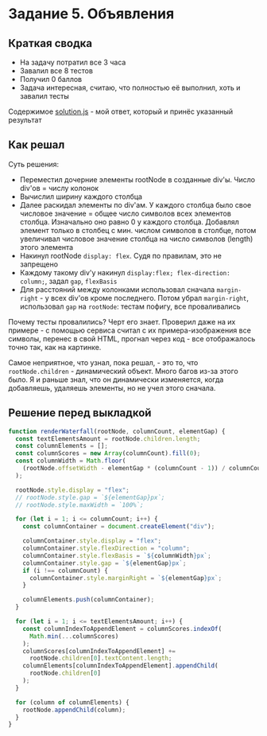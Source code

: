 # Задание 5. Объявления

## Краткая сводка

- На задачу потратил все 3 часа
- Завалил все 8 тестов
- Получил 0 баллов
- Задача интересная, считаю, что полностью её выполнил, хоть и завалил тесты

Содержимое [solution.js](./solution.js) - мой ответ, который и принёс указанный результат

## Как решал

Суть решения:

- Переместил дочерние элементы rootNode в созданные div'ы. Число div'ов = числу колонок
- Вычислил ширину каждого столбца
- Далее раскидал элементы по div'ам. У каждого столбца было свое числовое значение = общее число символов всех элементов столбца. Изначально оно равно 0 у каждого столбца. Добавлял элемент только в столбец с мин. числом символов в столбце, потом увеличивал числовое значение столбца на число символов (length) этого элемента
- Накинул rootNode `display: flex`. Судя по правилам, это не запрещено
- Каждому такому div'у накинул `display:flex; flex-direction: column;`, задал `gap`, `flexBasis`
- Для расстояний между колонками использовал сначала `margin-right` - у всех div'ов кроме последнего. Потом убрал `margin-right`, использовал `gap` на `rootNode`: тестам пофигу, все проваливались

Почему тесты провалились? Черт его знает. Проверил даже на их примере - с помощью сервиса считал с их примера-изображения все символы, перенес в свой HTML, прогнал через код - все отображалось точно так, как на картинке.

Самое неприятное, что узнал, пока решал, - это то, что `rootNode.children` - динамический объект. Много багов из-за этого было. Я и раньше знал, что он динамически изменяется, когда добавляешь, удаляешь элементы, но не учел этого сначала.

## Решение перед выкладкой

```js
function renderWaterfall(rootNode, columnCount, elementGap) {
  const textElementsAmount = rootNode.children.length;
  const columnElements = [];
  const columnScores = new Array(columnCount).fill(0);
  const columnWidth = Math.floor(
    (rootNode.offsetWidth - elementGap * (columnCount - 1)) / columnCount
  );

  rootNode.style.display = "flex";
  // rootNode.style.gap = `${elementGap}px`;
  // rootNode.style.maxWidth = `100%`;

  for (let i = 1; i <= columnCount; i++) {
    const columnContainer = document.createElement("div");

    columnContainer.style.display = "flex";
    columnContainer.style.flexDirection = "column";
    columnContainer.style.flexBasis = `${columnWidth}px`;
    columnContainer.style.gap = `${elementGap}px`;
    if (i !== columnCount) {
      columnContainer.style.marginRight = `${elementGap}px`;
    }

    columnElements.push(columnContainer);
  }

  for (let i = 1; i <= textElementsAmount; i++) {
    const columnIndexToAppendElement = columnScores.indexOf(
      Math.min(...columnScores)
    );
    columnScores[columnIndexToAppendElement] +=
      rootNode.children[0].textContent.length;
    columnElements[columnIndexToAppendElement].appendChild(
      rootNode.children[0]
    );
  }

  for (column of columnElements) {
    rootNode.appendChild(column);
  }
}
```

